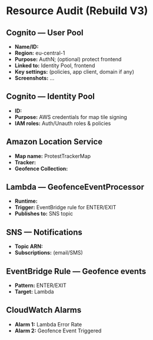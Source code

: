 # Resource Audit (Rebuild V3)


## Cognito — User Pool
- **Name/ID:**
- **Region:** eu-central-1
- **Purpose:** AuthN; (optional) protect frontend
- **Linked to:** Identity Pool, frontend
- **Key settings:** (policies, app client, domain if any)
- **Screenshots:** ...


## Cognito — Identity Pool
- **ID:**
- **Purpose:** AWS credentials for map tile signing
- **IAM roles:** Auth/Unauth roles & policies


## Amazon Location Service
- **Map name:** ProtestTrackerMap
- **Tracker:** <name>
- **Geofence Collection:** <name>


## Lambda — GeofenceEventProcessor
- **Runtime:**
- **Trigger:** EventBridge rule for ENTER/EXIT
- **Publishes to:** SNS topic <name>


## SNS — Notifications
- **Topic ARN:**
- **Subscriptions:** (email/SMS)


## EventBridge Rule — Geofence events
- **Pattern:** ENTER/EXIT
- **Target:** Lambda


## CloudWatch Alarms
- **Alarm 1:** Lambda Error Rate
- **Alarm 2:** Geofence Event Triggered